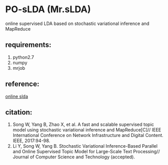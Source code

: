 # PO-sLDA (Mr.sLDA)
online supervised LDA based on stochastic variational inference and MapReduce

## requirements:
1. python2.7
2. numpy
3. mrjob

## reference:
[online slda](https://github.com/yolu1055/online-sLDA)

## citation:
1. Song W, Yang B, Zhao X, et al. A fast and scalable supervised topic model using stochastic variational inference and MapReduce[C]// IEEE International Conference on Network Infrastructure and Digital Content. IEEE, 2017:94-98.
2. Li Y, Song W, Yang B. Stochastic Variational Inference-Based Parallel and Online Supervised Topic Model for Large-Scale Text Processing// Journal of Computer Science and Technology (accepted).